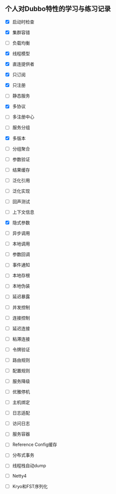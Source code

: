 ## 个人对Dubbo特性的学习与练习记录
- [x] 启动时检查
- [x] 集群容错
- [ ] 负载均衡
- [x] 线程模型
- [x] 直连提供者
- [x] 只订阅
- [x] 只注册
- [ ] 静态服务
- [x] 多协议
- [ ] 多注册中心
- [ ] 服务分组
- [x] 多版本
- [ ] 分组聚合
- [ ] 参数验证
- [ ] 结果缓存
- [ ] 泛化引用
- [ ] 泛化实现
- [ ] 回声测试
- [ ] 上下文信息
- [x] 隐式参数
- [ ] 异步调用
- [ ] 本地调用
- [ ] 参数回调
- [ ] 事件通知
- [ ] 本地存根
- [ ] 本地伪装
- [ ] 延迟暴露
- [ ] 并发控制
- [ ] 连接控制
- [ ] 延迟连接
- [ ] 粘滞连接
- [ ] 令牌验证
- [ ] 路由规则
- [ ] 配置规则
- [ ] 服务降级
- [ ] 优雅停机
- [ ] 主机绑定
- [ ] 日志适配
- [ ] 访问日志
- [ ] 服务容器
- [ ] Reference Config缓存
- [ ] 分布式事务
- [ ] 线程栈自动dump
- [ ] Netty4
- [ ] Kryo和FST序列化
 